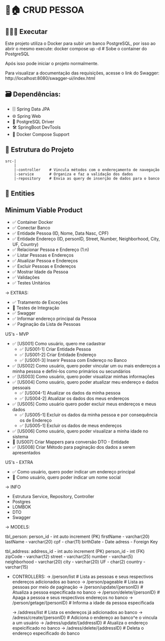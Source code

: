 # 🙋🏠 CRUD PESSOA

## 🧑🏻‍💻 Executar
  Este projeto utiliza o Docker para subir um banco PostgreSQL, por isso ao abrir o mesmo execute:
    docker compose up -d    # Sobe o container do PostgreSQL
  
  Após isso pode iniciar o projeto normalmente. 
  
  Para visualizar a documentação das requisições, acesse o link do Swagger: http://localhost:8080/swagger-ui/index.html

## 🗃️ **Dependências:** 
- 🗄️ Spring Data JPA 
- 🌐  Spring Web 
- 📃 PostgreSQL Driver 
- 🛠️ SpringBoot DevTools 
- 🐋 Docker Compose Support 
 
## 📂 Estrutura do Projeto
    src-|
        |
        |-controller    # Vincula métodos com o endereçamento de navegação
        |-service       # Organiza e faz a validação dos dados
        |-repository    # Envia as query de inserção de dados para o banco
    
## 📄 Entities


## Minimum Viable Product
- ✅ Container Docker
- ✅ Conectar Banco
- ✅ Entidade Pessoa (ID, Nome, Data Nasc, CPF)
- ✅ Entidade Endereço (ID, personID, Street, Number, Neighborhood, City, UF, Country)
- ✅ Relacionar Pessoa e Endereço (1:n)
- ✅ Listar Pessoas e Endereços
- ✅ Atualizar Pessoa e Endereços
- ✅ Excluir Pessoas e Endereços
- ✅ Mostrar Idade da Pessoa
- ✅ Validações
- ✅ Testes Unitários
 
-> EXTRAS:
- ✅ Tratamento de Exceções
- 🚧 Testes de Integração
- ✅ Swagger
- ✅ Informar endereço principal da Pessoa
- ✅ Paginação da Lista de Pessoas
 
US's - MVP
- ✅ [US001] Como usuário, quero me cadastrar
  - ✅ [US001-1] Criar Entidade Pessoa
  - ✅ [US001-2] Criar Entidade Endereço
  - ✅ [US001-3] Inserir Pessoa com Endereço no Banco
- ✅ [US002] Como usuário, quero poder vincular um ou mais endereços a minha pessoa e defini-los como primários ou secundários
- ✅ [US003] Como usuário, quero poder visualizar minhas informações
- ✅ [US004] Como usuário, quero poder atualizar meu endereço e dados pessoais
  - ✅ [US004-1] Atualizar os dados da minha pessoa
  - ✅ [US004-2] Atualizar os dados dos meus endereços
- ✅ [US005] Como usuário quero poder excluir meus endereços e meus dados
  - ✅ [US005-1] Excluir os dados da minha pessoa e por consequência os de Endereço
  - ✅ [US005-1] Excluir os dados de meus endereços
- ✅ [US006] Como usuário, quero poder visualizar a minha idade no sistema
- 🚧 [US007] Criar Mappers para conversão DTO - Entidade
- ✅ [US008] Criar Método para paginação dos dados a serem apresentados

US's - EXTRA
- ✅ Como usuário, quero poder indicar um endereço principal
- 🚧 Como usuário, quero poder indicar um nome social
 
-> INFO
- Estrutura Service, Repository, Controller
- Postgres
- LOMBOK
- DTO
- Swagger

-> MODELS:

  tbl_person:
    person_id - int auto increment (PK)
    firstName - varchar(20)
    lastName - varchar(20)
    cpf - char(11)
    birthDate - Date
    adress - Foreign Key 

  tbl_address:
    address_id - int auto increment (PK) 
    person_id - int (FK)
    zipCode - varchar(12) 
    street - varchar(25)
    number - varchar(5)
    neighborhood - varchar(20)
    city - varchar(20)
    UF - char(2)
    country - varchar(15)
 
- CONTROLLERS:
  -> /person/list                # Lista as pessoas e seus respectivos endereços adicionados ao banco
  -> /person/pageable            # Lista as pessoas por meio de paginação
  -> /person/update/{personID}   # Atualiza a pessoa especificada no banco
  -> /person/delete/{personID}   # Apaga a pessoa e seus respectivos endereços no banco
  -> /person/getage/{personID}   # Informa a idade da pessoa especificada


  -> /address/list                 # Lista os endereços já adicionados ao banco
  -> /adress/create/{personID}     # Adiciona o endereço ao banco^e o vincula a um usuário
  -> /adress/update/{addressID}    # Atualiza o endereço espeicificado no banco
  -> /adress/delete/{addressID}    # Deleta o endereço especificado do banco